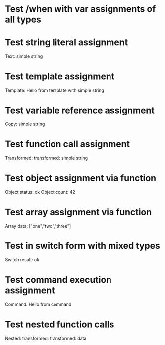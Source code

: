 # Test /when with var assignments of all types

# Test string literal assignment

Text: simple string
# Test template assignment

Template: Hello from template with simple string
# Test variable reference assignment

Copy: simple string
# Test function call assignment

Transformed: transformed: simple string
# Test object assignment via function

Object status: ok
Object count: 42
# Test array assignment via function

Array data: ["one","two","three"]
# Test in switch form with mixed types
Switch result: ok
# Test command execution assignment

Command: Hello from command
# Test nested function calls

Nested: transformed: transformed: data